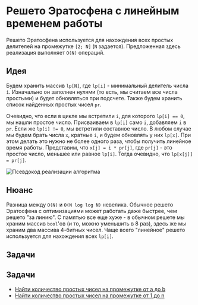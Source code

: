 # Решето Эратосфена с линейным временем работы
Решето Эратосфена используется для нахождения всех простых делителей на промежутке `[2; N]` (`N` задается). Предложенная здесь реализация выполняет `O(N)` операций.

## Идея
Будем хранить массив `lp[N]`, где `lp[i]` - минимальный делитель числа `i`. Изначально он заполнен нулями (то есть, мы считаем все числа простыми) и будет обновляться при подсчете. Также будем хранить список найденных простых чисел `pr`.

Очевидно, что если в цикле мы встретили `i`, для которого `lp[i] == 0`, мы нашли простое число. Присваиваем в `lp[i]` само `i`, добавляем `i` в `pr`. Если же `lp[i] != 0`, мы встретили составное число. В любом случае мы будем брать числа `x`, кратные `i`, и будем обновлять у них `lp[x]`. При этом делать это нужно не более одного раза, чтобы получить линейное время работы.
Представим, что `x[j] = i * pr[j]`, где `pr[j]` - это простое число, меньшее или равное `lp[i]`. Тогда очевидно, что `lp[x[j]] = pr[j]`. 

![Псевдокод реализации алгоритма](https://image.prntscr.com/image/e7xgbfFURsmuCsCz8W_UIg.png)

## Нюанс
Разница между `O(N)` и `O(N log log N)` невелика. Обычное решето Эратосфена с оптимизациями может работать даже быстрее, чем решето "за линию". С памятью все еще хуже - в обычном решете мы храним массив `bool`'ов (и то, можно уменьшить в 8 раз), здесь же мы храним два массива 4-битных чисел. Чаще всего "линейное" решето используется для нахождения всех `lp[i]`.

## Задачи
## Задачи
- [Найти количество простых чисел на промежутке от a до b](https://www.e-olymp.com/ru/problems/4739)
- [Найти количество простых чисел на промежутке от 1 до n](https://informatics.mccme.ru/mod/statements/view3.php?id=19257&chapterid=112488#1)